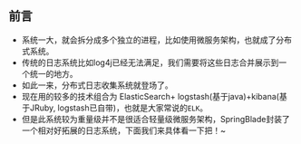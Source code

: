 ## 前言

* 系统一大，就会拆分成多个独立的进程，比如使用微服务架构，也就成了分布式系统。
* 传统的日志系统比如log4j已经无法满足，我们需要将这些日志合并展示到一个统一的地方。
* 如此一来，分布式日志收集系统就登场了。
* 现在用的较多的技术组合为 ElasticSearch+ logstash(基于java)+kibana(基于JRuby, logstash已自带)，也就是大家常说的`ELK`。
* 但是此系统较为重量级并不是很适合轻量级微服务架构，SpringBlade封装了一个相对好拓展的日志系统，下面我们来具体看一下把！~